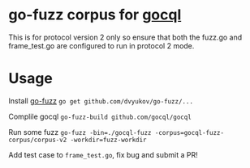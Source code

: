 go-fuzz corpus for [gocql](https://github.com/gocql/gocql)
===========

This is for protocol version 2 only so ensure that both the fuzz.go and frame_test.go are configured to run in protocol 2 mode.

Usage
====

Install [go-fuzz](https://github.com/dvyukov/go-fuzz)
`go get github.com/dvyukov/go-fuzz/...`

Complile gocql
`go-fuzz-build github.com/gocql/gocql`

Run some fuzz
`go-fuzz -bin=./gocql-fuzz -corpus=gocql-fuzz-corpus/corpus-v2 -workdir=fuzz-workdir`

Add test case to `frame_test.go`, fix bug and submit a PR!